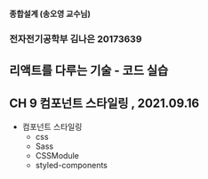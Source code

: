 #### 종합설계 (송오영 교수님)

### 전자전기공학부 김나은 20173639

## 리액트를 다루는 기술 - 코드 실습

## CH 9 컴포넌트 스타일링 , 2021.09.16

- 컴포넌트 스타일링
  - css
  - Sass
  - CSSModule
  - styled-components
